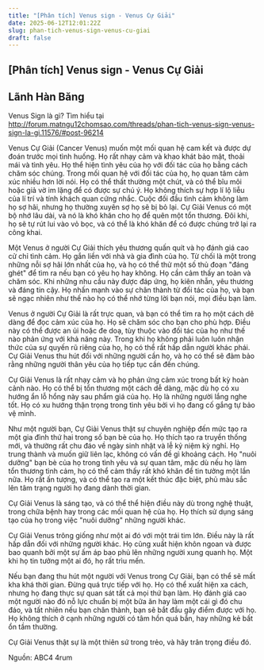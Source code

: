 ```yaml
---
title: "[Phân tích] Venus sign - Venus Cự Giải"
date: 2025-06-12T12:01:22Z
slug: phan-tich-venus-sign-venus-cu-giai
draft: false
---
```


## [Phân tích] Venus sign - Venus Cự Giải

## Lãnh Hàn Băng

Venus Sign là gì? Tìm hiểu tại  http://forum.matngu12chomsao.com/threads/phan-tich-venus-sign-venus-sign-la-gi.11576/#post-96214  
 
 
Venus Cự Giải (Cancer Venus) muốn một mối quan hệ cam kết và được dự đoán trước mọi tình huống. Họ rất nhạy cảm và khao khát bảo mật, thoải mái và tình yêu. Họ thể hiện tình yêu của họ với đối tác của họ bằng cách chăm sóc chúng. Trong mối quan hệ với đối tác của họ, họ quan tâm cảm xúc nhiều hơn lời nói. Họ có thể thất thường một chút, và có thể bĩu môi hoặc giả vờ im lặng để có được sự chú ý. Họ không thích sự hợp lí lộ liễu của lí trí và tính khách quan cứng nhắc. Cuộc đối đầu tình cảm không làm họ sợ hãi, nhưng họ thường xuyên sợ họ sẽ bị bỏ lại. Cự Giải Venus có một bộ nhớ lâu dài, và nó là khó khăn cho họ để quên một tổn thương. Đôi khi, họ sẽ tự rút lui vào vỏ bọc, và có thể là khó khăn để có được chúng trở lại ra công khai.
 
Một Venus ở người Cự Giải thích yêu thương quấn quít và họ đánh giá cao cử chỉ tình cảm. Họ gắn liền với nhà và gia đình của họ. Từ chối là một trong những nỗi sợ hãi lớn nhất của họ, và họ có thể thử một số thủ đoạn "đáng ghét" để tìm ra nếu bạn có yêu họ hay không. Họ cần cảm thấy an toàn và chăm sóc. Khi những nhu cầu này được đáp ứng, họ kiên nhẫn, yêu thương và đáng tin cậy. Họ nhấn mạnh vào sự chân thành từ đối tác của họ, và bạn sẽ ngạc nhiên như thế nào họ có thể nhớ từng lời bạn nói, mọi điều bạn làm.
 
Venus ở người Cự Giải là rất trực quan, và bạn có thể tìm ra họ một cách dê dàng để đọc cảm xúc của họ. Họ sẽ chăm sóc cho bạn cho phù hợp. Điều này có thể được an ủi hoặc đe doạ, tùy thuộc vào đối tác của họ như thế nào phản ứng với khả năng này. Trong khi họ không phải luôn luôn nhận thức của sự quyến rũ riêng của họ, họ có thể rất hấp dẫn người khác phái. Cự Giải Venus thu hút đối với những người cần họ, và họ có thể sẽ đảm bảo rằng những người thân yêu của họ tiếp tục cần đến chúng.
 
Cự Giải Venus là rất nhạy cảm và họ phản ứng cảm xúc trong bất kỳ hoàn cảnh nào. Họ có thể bị tổn thương một cách dễ dàng, mặc dù họ có xu hướng ẩn lỗ hổng này sau phẩm giá của họ. Họ là những người lắng nghe tốt. Họ có xu hướng thận trọng trong tình yêu bởi vì họ đang cố gắng tự bảo vệ mình.
 
Như một người bạn, Cự Giải Venus thật sự chuyên nghiệp đến mức tạo ra một gia đình thứ hai trong số bạn bè của họ. Họ thích tạo ra truyền thống mới, và thường rất chu đáo về ngày sinh nhật và lễ kỷ niệm kỳ nghỉ. Họ trung thành và muốn giữ liên lạc, không có vấn đề gì khoảng cách. Họ "nuôi dưỡng" bạn bè của họ trong tình yêu và sự quan tâm, mặc dù nếu họ làm tổn thương tình cảm, họ có thể cảm thấy rất khó khăn để tin tưởng một lần nữa. Họ rất ấn tượng, và có thể tạo ra một kết thúc đặc biệt, phủ màu sắc lên tâm trạng người họ đang dành thời gian.
 
Cự Giải Venus là sáng tạo, và có thể thể hiện điều này dù trong nghệ thuật, trong chữa bệnh hay trong các mối quan hệ của họ. Họ thích sử dụng sáng tạo của họ trong việc "nuôi dưỡng" những người khác.
 
Cự Giải Venus trông giống như một ai đó với một trái tim lớn. Điều này là rất hấp dẫn đối với những người khác. Họ cũng xuất hiện khôn ngoan và được bao quanh bởi một sự ấm áp bao phủ lên những người xung quanh họ. Một khi họ tin tưởng một ai đó, họ rất trìu mến.
 
Nếu bạn đang thu hút một người với Venus trong Cự Giải, bạn có thể sẽ mất kha khá thời gian. Đừng quá trực tiếp với họ. Họ có thể xuất hiện xa cách, nhưng họ đang thực sự quan sát tất cả mọi thứ bạn làm. Họ đánh giá cao một người nào đó nỗ lực chuẩn bị một bữa ăn hay làm một cái gì đó chu đáo, và tất nhiên nếu bạn chân thành, bạn sẽ bắt đầu gây điểm được với họ. Họ không thích ở cạnh những người có tâm hồn quá bẩn, hay những kẻ bất ổn tầm thường. 
 
Cự Giải Venus thật sự là một thiên sứ trong trẻo, và hãy trân trọng điều đó.
 
Nguồn: ABC4 4rum​
